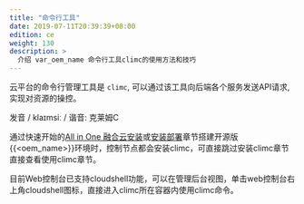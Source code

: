 ```yaml
---
title: "命令行工具"
date: 2019-07-11T20:39:39+08:00
edition: ce
weight: 130
description: >
  介绍 var_oem_name 命令行工具climc的使用方法和技巧
---
```


云平台的命令行管理工具是 `climc`, 可以通过该工具向后端各个服务发送API请求, 实现对资源的操控。

发音 / klaɪmsiː / 谐音: 克莱姆C

通过快速开始的[All in One 融合云安装](../../quickstart/allinone-converge/)或[安装部署](../../setup)章节搭建开源版{{<oem_name>}}环境时，控制节点都会安装climc，可直接跳过安装climc章节直接查看使用climc章节。

目前Web控制台已支持cloudshell功能，可以在管理后台视图，单击web控制台右上角cloudshell图标，直接进入climc所在容器内使用climc命令。

